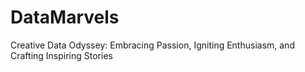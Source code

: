 # DataMarvels
Creative Data Odyssey: Embracing Passion, Igniting Enthusiasm, and Crafting Inspiring Stories
